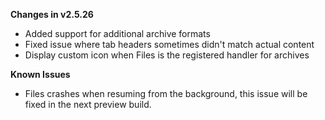 **Changes in v2.5.26**

- Added support for additional archive formats
- Fixed issue where tab headers sometimes didn't match actual content
- Display custom icon when Files is the registered handler for archives

**Known Issues**

- Files crashes when resuming from the background, this issue will be fixed in the next preview build.
